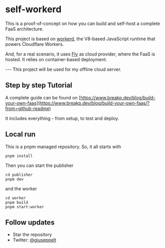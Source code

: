 # self-workerd

This is a proof-of-concept on how you can build and self-host a complete FaaS architecture.

This project is based on [workerd](https://github.com/cloudflare/workerd), the V8-based JavaScript runtime that powers Cloudflare Workers.

And, for a real scenario, it uses [Fly](https://fly.io) as cloud provider, where the FaaS is hosted. It relies on container-based deployment.

--- This project will be used for my offline cloud server.

## Step by step Tutorial
A complete guide can be found on
[https://www.breakp.dev/blog/build-your-own-faas](https://www.breakp.dev/blog/build-your-own-faas/?from=github-readme)

It includes everything - from setup, to test and deploy.


## Local run
This is a pnpm managed repository. So, it all starts with
```
pnpm install
```
Then you can start the publisher
```
cd publisher
pnpm dev
```
and the worker
```
cd worker
pnpm build
pnpm start:worker
```


## Follow updates
- Star the repository
- Twitter: [@giuseppelt](https://twitter.com/@giuseppelt)
